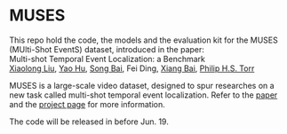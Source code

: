 # MUSES
This repo hold the code, the models and the evaluation kit for the MUSES (MUlti-Shot EventS) dataset, introduced in the paper:<br>
Multi-shot Temporal Event Localization: a Benchmark<br>
[Xiaolong Liu](https://github.com/xlliu7), [Yao Hu](https://scholar.google.com/citations?user=LIu7k7wAAAAJ), [Song Bai](http://songbai.site), Fei Ding, [Xiang Bai](http://122.205.5.5:8071/~xbai/), [Philip H.S. Torr](http://www.robots.ox.ac.uk/~phst/)



MUSES is a large-scale video dataset, designed to spur researches on a new task called multi-shot temporal event localization. Refer to the [paper](https://arxiv.org/abs/2012.09434) and the [project page](http://songbai.site/muses/) for more information.

The code will be released in before Jun. 19.

